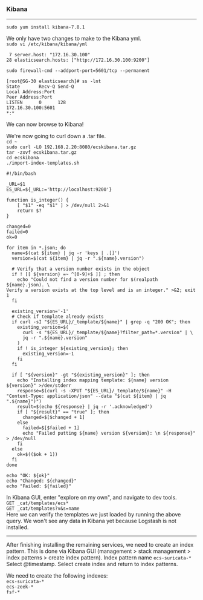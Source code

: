 ### Kibana
---

`sudo yum install kibana-7.8.1`  

We only have two changes to make to the Kibana yml.  
`sudo vi /etc/kibana/kibana/yml`  
```
 7 server.host: "172.16.30.100"
28 elasticsearch.hosts: ["http://172.16.30.100:9200"]
```
`sudo firewall-cmd --addport-port=5601/tcp --permanent`  
```
[root@SG-30 elasticsearch]# ss -lnt
State       Recv-Q Send-Q                                                         Local Address:Port                                                                        Peer Address:Port              
LISTEN      0      128                                                            172.16.30.100:5601                                                                                   *:*     
```
We can now browse to Kibana!  

We're now going to curl down a .tar file.  
`cd ~`  
`sudo curl -LO 192.168.2.20:8080/ecskibana.tar.gz`  
`tar -zxvf ecskibana.tar.gz`  
`cd ecskibana`  
`./import-index-templates.sh`  
```
#!/bin/bash

_URL=$1
ES_URL=${_URL:='http://localhost:9200'}

function is_integer() {
    [ "$1" -eq "$1" ] > /dev/null 2>&1
    return $?
}

changed=0
failed=0
ok=0

for item in *.json; do
  name=$(cat ${item} | jq -r 'keys | .[]')
  version=$(cat ${item} | jq -r ".${name}.version")

  # Verify that a version number exists in the object
  if ! [[ ${version} =~ ^[0-9]+$ ]] ; then
    echo "Could not find a version number for $(realpath ${name}.json). \
Verify a version exists at the top level and is an integer." >&2; exit 1
  fi

  existing_version='-1'
  # Check if template already exists
  if curl -sI "${ES_URL}/_template/${name}" | grep -q "200 OK"; then
    existing_version=$(
      curl -s "${ES_URL}/_template/${name}?filter_path=*.version" | \
      jq -r ".${name}.version"
    )
    if ! is_integer ${existing_version}; then
      existing_version=-1
    fi
  fi

  if [ "${version}" -gt "${existing_version}" ]; then
    echo "Installing index mapping template: ${name} version ${version}" >/dev/stderr
    response=$(curl -s -XPUT "${ES_URL}/_template/${name}" -H "Content-Type: application/json" --data "$(cat ${item} | jq ".${name}")")
    result=$(echo ${response} | jq -r '.acknowledged')
    if [ "${result}" == "true" ]; then
      changed=$[$changed + 1]
    else
      failed=$[$failed + 1]
      echo "Failed putting ${name} version ${version}: \n ${response}" > /dev/null
    fi
  else
    ok=$(($ok + 1))
  fi
done

echo "OK: ${ok}"
echo "Changed: ${changed}"
echo "Failed: ${failed}"
```

In Kibana GUI, enter "explore on my own", and navigate to dev tools.  
`GET _cat/templates/ecs*`  
`GET _cat/templates?v&s=name`  
Here we can verify the templates we just loaded by running the above query. We won't see any data in Kibana yet because Logstash is not installed.  

---
After finishing installing the remaining services, we need to create an index pattern. This is done via Kibana GUI (management > stack management > index patterns > create index pattern). Index pattern name `ecs-suricata-*` Select @timestamp. Select create index and return to index patterns.    

We need to create the following indexes:  
`ecs-suricata-*`  
`ecs-zeek-*`  
`fsf-*`  

